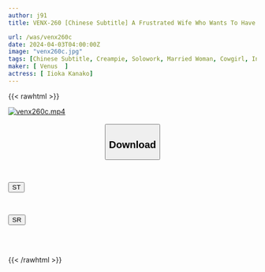 ```yaml
---
author: j91
title: VENX-260 [Chinese Subtitle] A Frustrated Wife Who Wants To Have Sex As Soon As Possible With Her Husband Who Has Returned From A Business Trip For The First Time In Three Months Mistakes Her Son's Dick For Her Husband's And Inserts It Immediately.High-speed Pile Driving Cowgirl Rodeo Incest Kana Morisawa

url: /was/venx260c
date: 2024-04-03T04:00:00Z
image: "venx260c.jpg"
tags: [Chinese Subtitle, Creampie, Solowork, Married Woman, Cowgirl, Incest, Mature Woman	]
maker: [ Venus  ]
actress: [ Iioka Kanako]
---
```



{{< rawhtml >}}

<div class="video" data-videoid="OABLkYWkDoTZq7V">
    <a href="javascript:;">
        <img src="/was/venx260c/venx260c.jpg" width="WIDTH" height="HEIGHT" alt="venx260c.mp4" loading="lazy">
    </a>
</div>

<script type="text/javascript" src="https://j91.asia/asset/on-demand-st.js"></script>

<br>
  <link rel="stylesheet" href="https://j91.asia/asset/bs5.css">
  
  <center>
  <button class="btn btn-primary" type="button" data-bs-toggle="collapse" data-bs-target=".multi-collapse" aria-expanded="false" aria-controls="multiCollapseExample1 multiCollapseExample2"><h2>Download</h2></button></center>
</p>
<div class="row">
  <div class="col">
    <div class="collapse multi-collapse" id="multiCollapseExample1">
      <div class="card card-body">
	      	      <br>
<div class="buttons">  
<p><a href="https://streamtape.to/v/OABLkYWkDoTZq7V" target="_blank"><button class="btn-hover color-3"><i class="fa fa-download"></i> ST</button></a></p></div>
    </div>
  </div>
</div>
  <div class="col">
    <div class="collapse multi-collapse" id="multiCollapseExample2">
      <div class="card card-body">
	      <br>
<div class="buttons">
<p><a href="https://rubystm.com/61fqccukkeo3" target="_blank"><button class="btn-hover color-9"><i class="fa fa-download"></i> SR</button></a></p></div>
<br><br>
      </div>
    </div>
  </div>
</div>

{{< /rawhtml >}}